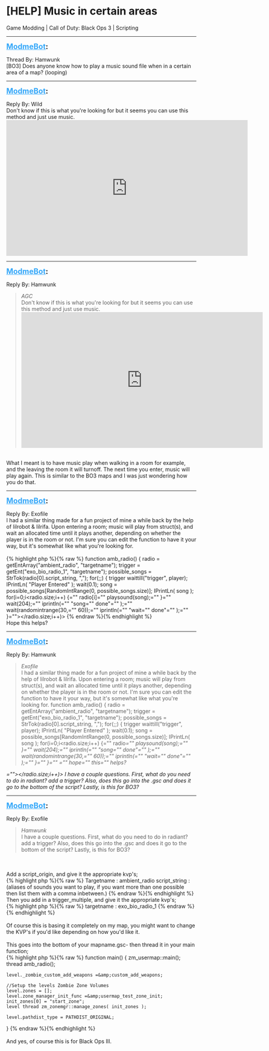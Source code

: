 # [HELP] Music in certain areas
Game Modding | Call of Duty: Black Ops 3 | Scripting

---
<strong style="font-size: 1.4em;"><span style="text-decoration: underline;text-decoration-color: #34a7f9;"><span style="color:#34a7f9;">ModmeBot</span></span>:</strong>

<p>Thread By: Hamwunk<br /> [BO3] Does anyone know how to play a music sound file when in a certain area of a map? (looping)</p>

---
<strong style="font-size: 1.4em;"><span style="text-decoration: underline;text-decoration-color: #34a7f9;"><span style="color:#34a7f9;">ModmeBot</span></span>:</strong>

<p>Reply By: Wild<br />Don&#39;t know if this is what you&#39;re looking for but it seems you can use this method and just use music. <iframe type="text/html" width="640" height="360" src="https://www.youtube.com/embed/EKEyCStNKTw" frameborder="0"></iframe></p>

---
<strong style="font-size: 1.4em;"><span style="text-decoration: underline;text-decoration-color: #34a7f9;"><span style="color:#34a7f9;">ModmeBot</span></span>:</strong>

<p>Reply By: Hamwunk<br /><blockquote><em>AGC</em><br />Don&#39;t know if this is what you&#39;re looking for but it seems you can use this method and just use music. <iframe type="text/html" width="640" height="360" src="https://www.youtube.com/embed/EKEyCStNKTw" frameborder="0"></iframe></blockquote><br /> What I meant is to have music play when walking in a room for example, and the leaving the room it will turnoff. The next time you enter, music will play again. This is similar to the BO3 maps and I was just wondering how you do that.</p>

---
<strong style="font-size: 1.4em;"><span style="text-decoration: underline;text-decoration-color: #34a7f9;"><span style="color:#34a7f9;">ModmeBot</span></span>:</strong>

<p>Reply By: Exofile<br />I had a similar thing made for a fun project of mine a while back by the help of lilrobot &amp; lilrifa. Upon entering a room; music will play from struct(s), and wait an allocated time until it plays another, depending on whether the player is in the room or not. I&#39;m sure you can edit the function to have it your way, but it&#39;s somewhat like what you&#39;re looking for.<br /> <br />{% highlight php %}{% raw %}
function amb_radio()
{
    radio = getEntArray("ambient_radio", "targetname");
	trigger = getEnt("exo_bio_radio_1", "targetname");
	possible_songs = StrTok(radio[0].script_string, ",");
    for(;;)
	{
		trigger waittill("trigger", player);
		IPrintLn( "Player Entered" );
		wait(0.1);
		song = possible_songs[RandomIntRange(0, possible_songs.size)];
		IPrintLn( song );
		for(i=0;i&lt;radio.size;i++) {="" radio[i]="" playsound(song);="" }="" wait(204);="" iprintln(="" "song="" done"="" );="" wait(randomintrange(30,="" 60));="" iprintln(="" "wait="" done"="" );="" }=""&gt;&lt;/radio.size;i++)&gt;
{% endraw %}{% endhighlight %}
 <br />Hope this helps?</p>

---
<strong style="font-size: 1.4em;"><span style="text-decoration: underline;text-decoration-color: #34a7f9;"><span style="color:#34a7f9;">ModmeBot</span></span>:</strong>

<p>Reply By: Hamwunk<br /><blockquote><em>Exofile</em><br />I had a similar thing made for a fun project of mine a while back by the help of lilrobot &amp; lilrifa. Upon entering a room; music will play from struct(s), and wait an allocated time until it plays another, depending on whether the player is in the room or not. I&#39;m sure you can edit the function to have it your way, but it&#39;s somewhat like what you&#39;re looking for.   function amb_radio() { radio = getEntArray(&quot;ambient_radio&quot;, &quot;targetname&quot;); trigger = getEnt(&quot;exo_bio_radio_1&quot;, &quot;targetname&quot;); possible_songs = StrTok(radio[0].script_string, &quot;,&quot;); for(;;) { trigger waittill(&quot;trigger&quot;, player); IPrintLn( &quot;Player Entered&quot; ); wait(0.1); song = possible_songs[RandomIntRange(0, possible_songs.size)]; IPrintLn( song ); for(i=0;i&lt;radio.size;i++) {=&quot;&quot; radio<em>=&quot;&quot; playsound(song);=&quot;&quot; }=&quot;&quot; wait(204);=&quot;&quot; iprintln(=&quot;&quot; &quot;song=&quot;&quot; done&quot;=&quot;&quot; );=&quot;&quot; wait(randomintrange(30,=&quot;&quot; 60));=&quot;&quot; iprintln(=&quot;&quot; &quot;wait=&quot;&quot; done&quot;=&quot;&quot; );=&quot;&quot; }=&quot;&quot; }=&quot;&quot;  =&quot;&quot; hope=&quot;&quot; this=&quot;&quot; helps?</em></blockquote><em>=&quot;&quot;&gt;&lt;/radio.size;i++)&gt;  I have a couple questions. First, what do you need to do in radiant? add a trigger? Also, does this go into  the .gsc and does it go to the bottom of the script? Lastly, is this for BO3?</em></p>

---
<strong style="font-size: 1.4em;"><span style="text-decoration: underline;text-decoration-color: #34a7f9;"><span style="color:#34a7f9;">ModmeBot</span></span>:</strong>

<p>Reply By: Exofile<br /><blockquote><em>Hamwunk</em><br />I have a couple questions. First, what do you need to do in radiant? add a trigger? Also, does this go into  the .gsc and does it go to the bottom of the script? Lastly, is this for BO3?</blockquote><br /> <br />Add a script_origin, and give it the appropriate kvp&#39;s;<br />{% highlight php %}{% raw %}
Targetname : ambient_radio
script_string : (aliases of sounds you want to play, if you want more than one possible then list them with a comma inbetween.)
{% endraw %}{% endhighlight %}
Then you add in a trigger_multiple, and give it the appropriate kvp&#39;s;<br />{% highlight php %}{% raw %}
targetname : exo_bio_radio_1
{% endraw %}{% endhighlight %}
 <br /> <br />Of course this is basing it completely on my map, you might want to change the KVP&#39;s if you&#39;d like depending on how you&#39;d like it.<br /> <br />This goes into the bottom of your mapname.gsc- then thread it in your main function;<br />{% highlight php %}{% raw %}
function main()
{
	zm_usermap::main();
	thread amb_radio();
	
	level._zombie_custom_add_weapons =&amp;custom_add_weapons;
	
	//Setup the levels Zombie Zone Volumes
	level.zones = [];
	level.zone_manager_init_func =&amp;usermap_test_zone_init;
	init_zones[0] = "start_zone";
	level thread zm_zonemgr::manage_zones( init_zones );

	level.pathdist_type = PATHDIST_ORIGINAL;
}
{% endraw %}{% endhighlight %}
 <br /> <br />And yes, of course this is for Black Ops III.</p>
